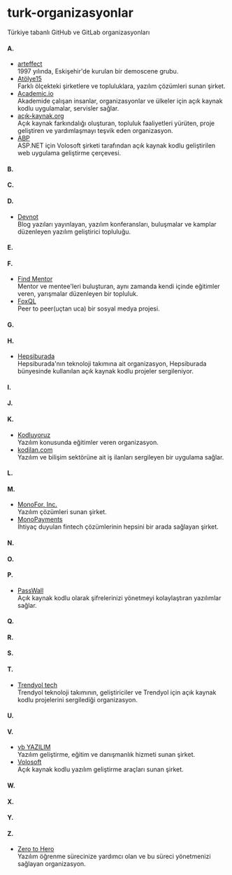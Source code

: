 # turk-organizasyonlar
Türkiye tabanlı GitHub ve GitLab organizasyonları


#### A.
* [arteffect](https://github.com/arteffect) <br />
  1997 yılında, Eskişehir'de kurulan bir demoscene grubu.
* [Atölye15](https://github.com/atolye15) <br />
  Farklı ölçekteki şirketlere ve topluluklara, yazılım çözümleri sunan şirket.
* [Academic.io](https://github.com/academic) <br />
  Akademide çalışan insanlar, organizasyonlar ve ülkeler için açık kaynak kodlu uygulamalar, servisler sağlar.
* [açık-kaynak.org](https://github.com/acikkaynak) <br />
  Açık kaynak farkındalığı oluşturan, topluluk faaliyetleri yürüten, proje geliştiren ve yardımlaşmayı teşvik eden organizasyon.
* [ABP](https://github.com/abpframework) <br />
  ASP.NET için Volosoft şirketi tarafından açık kaynak kodlu geliştirilen web uygulama geliştirme çerçevesi.
#### B.
#### C.
#### D.
* [Devnot](https://github.com/devnotcom) <br />
  Blog yazıları yayınlayan, yazılım konferansları, buluşmalar ve kamplar düzenleyen yazılım geliştirici topluluğu.
#### E.
#### F.
* [Find Mentor](https://github.com/findmentor-network) <br />
  Mentor ve mentee'leri buluşturan, aynı zamanda kendi içinde eğitimler veren, yarışmalar düzenleyen bir topluluk.
* [FoxQL](https://github.com/foxql) <br />
  Peer to peer(uçtan uca) bir sosyal medya projesi.
#### G.
#### H.
* [Hepsiburada](https://github.com/hepsiburada) <br />
  Hepsiburada'nın teknoloji takımına ait organizasyon, Hepsiburada bünyesinde kullanılan açık kaynak kodlu projeler sergileniyor.
#### I.
#### J.
#### K.
* [Kodluyoruz](https://github.com/Kodluyoruz) <br />
  Yazılım konusunda eğitimler veren organizasyon.
* [kodilan.com](https://github.com/kodilan-com) <br />
  Yazılım ve bilişim sektörüne ait iş ilanları sergileyen bir uygulama sağlar.
#### L.
#### M.
* [MonoFor, Inc.](https://github.com/monofor) <br />
  Yazılım çözümleri sunan şirket.
* [MonoPayments](https://github.com/monopayments) <br />
  İhtiyaç duyulan fintech çözümlerinin hepsini bir arada sağlayan şirket.
#### N.
#### O.
#### P.
* [PassWall](https://github.com/passwall) <br />
  Açık kaynak kodlu olarak şifrelerinizi yönetmeyi kolaylaştıran yazılımlar sağlar.
#### Q.
#### R.
#### S.
#### T.
* [Trendyol tech](https://github.com/trendyol) <br />
  Trendyol teknoloji takımının, geliştiriciler ve Trendyol için açık kaynak kodlu projelerini sergilediği organizasyon.
#### U.
#### V.
* [vb YAZILIM](https://github.com/vbyazilim) <br />
  Yazılım geliştirme, eğitim ve danışmanlık hizmeti sunan şirket.
* [Volosoft](https://github.com/volosoft) <br />
  Açık kaynak kodlu yazılım geliştirme araçları sunan şirket.
#### W.
#### X.
#### Y.
#### Z.
* [Zero to Hero](https://github.com/zerotohero-dev) <br />
  Yazılım öğrenme sürecinize yardımcı olan ve bu süreci yönetmenizi sağlayan organizasyon.
